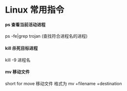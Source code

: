 # Linux 常用指令

#### ps 查看当前活动进程
ps -fe|grep trojan (查找符合进程名的进程)

#### kill 杀死目标进程
kill -9 进程名

#### mv 移动文件
short for move 移动文件 格式为 mv +filename +destination